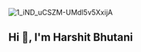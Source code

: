 ![1_iND_uCSZM-UMdl5v5XxijA](https://github.com/HarshitBhutani/HarshitBhutani/assets/102902393/966a8370-3ced-427f-b83e-3c2052132382)


## Hi 👋, I'm Harshit Bhutani

<!--
**HarshitBhutani/HarshitBhutani** is a ✨ _special_ ✨ repository because its `README.md` (this file) appears on your GitHub profile.

Here are some ideas to get you started:

- 🔭 I’m currently working on a React.js web project
- 🌱 I’m currently learning MERN stack
- 👯 I’m looking to collaborate with new people where I can get opportunities to learn
- 💬 Ask me about C, C++, Java, HTML, CSS, React.js, Node.js, MySQL 
- 📫 How to reach me: https://www.linkedin.com/in/harshitbhutani/ https://www.instagram.com/harshit_bhutani_/ https://leetcode.com/u/harshit_bhutani_/ https://www.naukri.com/code360/profile/HarshitBhutani
- ⚡ Fun fact: I think I am funny
-->
